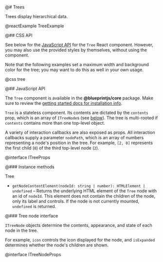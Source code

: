 @# Trees

Trees display hierarchical data.

@reactExample TreeExample

@## CSS API

See below for the [JavaScript API](#core/components/tree.javascript-api) for the `Tree` React
component. However, you may also use the provided styles by themselves, without using the component.

<div class="@ns-callout @ns-intent-primary @ns-icon-info-sign">
    Note that the following examples set a maximum width and background color for the tree;
    you may want to do this as well in your own usage.
</div>

@css tree

@## JavaScript API

The `Tree` component is available in the **@blueprintjs/core** package.
Make sure to review the [getting started docs for installation info](#blueprint/getting-started).

`Tree` is a stateless component. Its contents are dictated by the `contents` prop, which is an array
of `ITreeNode`s (see [below](#components/tree.tree-node-interface)). The tree is multi-rooted if
`contents` contains more than one top-level object.

A variety of interaction callbacks are also exposed as props. All interaction callbacks supply a
parameter `nodePath`, which is an array of numbers representing a node's position in the tree. For
example, `[2, 0]` represents the first child (`0`) of the third top-level node (`2`).

@interface ITreeProps

@### Instance methods

<div class="@ns-monospace-text">Tree</div>

* `getNodeContentElement(nodeId: string | number): HTMLElement | undefined` &ndash;
  Returns the underlying HTML element of the `Tree` node with an id of `nodeId`.
  This element does not contain the children of the node, only its label and controls.
  If the node is not currently mounted, `undefined` is returned.

@### Tree node interface

`ITreeNode` objects determine the contents, appearance, and state of each node in the tree.

For example, `icon` controls the icon displayed for the node, and `isExpanded` determines
whether the node's children are shown.

@interface ITreeNodeProps
